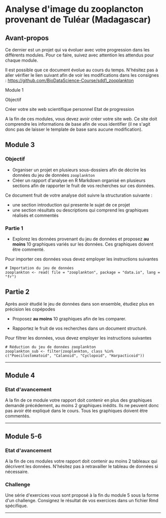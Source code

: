 # Analyse d'image du zooplancton provenant de Tuléar (Madagascar)

## Avant-propos

Ce dernier est un projet qui va évoluer avec votre progression dans les différents modules. Pour ce faire, suivez avec attention les attendus pour chaque module.

Il est possible que ce document évolue au cours du temps. N'hésitez pas à aller vérifier le lien suivant afin de voir les modifications dans les consignes : https://github.com/BioDataScience-Course/sdd1_zooplankton

Module 1

Objectif

Créer votre site web scientifique personnel
Etat de progression

A la fin de ces modules, vous devez avoir créer votre site web. Ce site doit comprendre les informations de base afin de vous identifier (il ne s'agit donc pas de laisser le template de base sans aucune modification).

## Module 3 

### Objectif

- Organiser un projet en plusieurs sous-dossiers afin de décrire les données du jeu de données `zooplankton` 
- Créer un rapport d'analyse en R Markdown organisé en plusieurs sections afin de rapporter le fruit de vos recherches sur ces données. 

Ce document fruit de votre analyse doit suivre la structuration suivante :

- une section introduction qui presente le sujet de ce projet
- une section résultats ou descriptions qui comprend les graphiques réalisés et commentés

### Partie 1

- Explorez les données provenant du jeu de données et proposez **au moins** 10 graphiques variés sur les données. Ces graphiques doivent être commenté. 

Pour importer ces données vous devez employer les instructions suivantes

```
# Importation du jeu de données
zooplankton <- read( file = "zooplankton", package = "data.io", lang = "fr")
```

## Partie 2

Après avoir étudié le jeu de données dans son ensemble, étudiez plus en précision les copépodes 

- Proposez  **au moins** 10 graphiques afin de les comparer. 

- Rapportez le fruit de vos recherches dans un document structuré.

Pour filtrer les données, vous devez employer les instructions suivantes
 
```
# Réduction du jeu de données zooplankton
zooplankton_sub <- filter(zooplankton, class %in% c("Poecilostomatoid", "Calanoid", "Cyclopoid", "Harpacticoid"))
```

---- 

## Module 4

### Etat d'avancement

A la fin de ce module votre rapport doit contenir en plus des graphiques demandé précédement, au moins 2 graphiques inédits. Ils ne peuvent donc pas avoir été expliqué dans le cours. Tous les graphiques doivent être commentés.

----

## Module 5-6

### Etat d'avancement

A la fin de ces modules votre rapport doit contenir au moins 2 tableaux qui décrivent les données. N'hésitez pas à retravailler le tableau de données si nécessaire.

### Challenge

Une série d'exercices vous sont proposé à la fin du module 5 sous la forme d'un challenge. Consignez le résultat de vos exercices dans un fichier Rmd spécifique.

----



